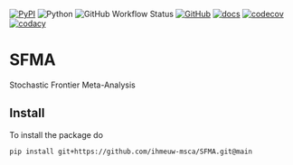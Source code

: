 [![PyPI](https://img.shields.io/pypi/l/SFMA)](https://pypi.org/project/SFMA/)
![Python](https://img.shields.io/badge/python-3.10%2B-blue.svg)
![GitHub Workflow Status](https://img.shields.io/github/actions/workflow/status/ihmeuw-msca/SFMA/build.yml)
[![GitHub](https://img.shields.io/github/license/ihmeuw-msca/SFMA)](./LICENSE)
[![docs](https://img.shields.io/badge/docs-here-green)](https://ihmeuw-msca.github.io/SFMA)
[![codecov](https://img.shields.io/codecov/c/github/ihmeuw-msca/SFMA)](https://codecov.io/gh/ihmeuw-msca/SFMA)
[![codacy](https://img.shields.io/codacy/grade/ae72a07785f5469eac234d1f6bdf555f)](https://app.codacy.com/gh/ihmeuw-msca/SFMA/dashboard?utm_source=gh&utm_medium=referral&utm_content=&utm_campaign=Badge_grade)


# SFMA
Stochastic Frontier Meta-Analysis

## Install
To install the package do
```
pip install git+https://github.com/ihmeuw-msca/SFMA.git@main
```

